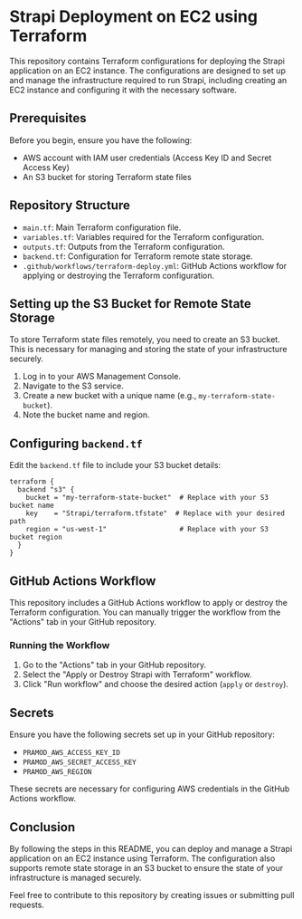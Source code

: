 # Strapi Deployment on EC2 using Terraform

This repository contains Terraform configurations for deploying the Strapi application on an EC2 instance. The configurations are designed to set up and manage the infrastructure required to run Strapi, including creating an EC2 instance and configuring it with the necessary software.

## Prerequisites

Before you begin, ensure you have the following:

- AWS account with IAM user credentials (Access Key ID and Secret Access Key)
- An S3 bucket for storing Terraform state files

## Repository Structure

- `main.tf`: Main Terraform configuration file.
- `variables.tf`: Variables required for the Terraform configuration.
- `outputs.tf`: Outputs from the Terraform configuration.
- `backend.tf`: Configuration for Terraform remote state storage.
- `.github/workflows/terraform-deploy.yml`: GitHub Actions workflow for applying or destroying the Terraform configuration.

## Setting up the S3 Bucket for Remote State Storage

To store Terraform state files remotely, you need to create an S3 bucket. This is necessary for managing and storing the state of your infrastructure securely.

1. Log in to your AWS Management Console.
2. Navigate to the S3 service.
3. Create a new bucket with a unique name (e.g., `my-terraform-state-bucket`).
4. Note the bucket name and region.

## Configuring `backend.tf`

Edit the `backend.tf` file to include your S3 bucket details:

```hcl
terraform {
  backend "s3" {
    bucket = "my-terraform-state-bucket"  # Replace with your S3 bucket name
    key    = "Strapi/terraform.tfstate"  # Replace with your desired path
    region = "us-west-1"                  # Replace with your S3 bucket region
  }
}
```

## GitHub Actions Workflow

This repository includes a GitHub Actions workflow to apply or destroy the Terraform configuration. You can manually trigger the workflow from the "Actions" tab in your GitHub repository.

### Running the Workflow

1. Go to the "Actions" tab in your GitHub repository.
2. Select the "Apply or Destroy Strapi with Terraform" workflow.
3. Click "Run workflow" and choose the desired action (`apply` or `destroy`).

## Secrets

Ensure you have the following secrets set up in your GitHub repository:

- `PRAMOD_AWS_ACCESS_KEY_ID`
- `PRAMOD_AWS_SECRET_ACCESS_KEY`
- `PRAMOD_AWS_REGION`

These secrets are necessary for configuring AWS credentials in the GitHub Actions workflow.

## Conclusion

By following the steps in this README, you can deploy and manage a Strapi application on an EC2 instance using Terraform. The configuration also supports remote state storage in an S3 bucket to ensure the state of your infrastructure is managed securely.

Feel free to contribute to this repository by creating issues or submitting pull requests.
